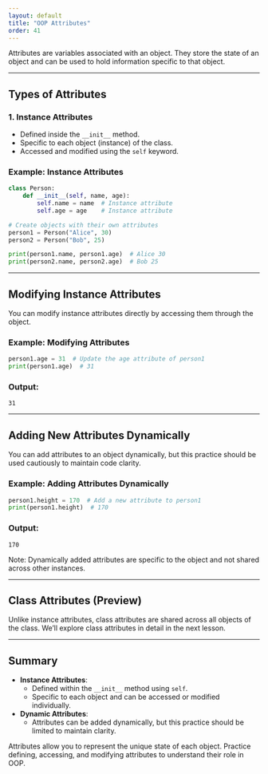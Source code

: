 ```yaml
---
layout: default
title: "OOP Attributes"
order: 41
---
```


Attributes are variables associated with an object. They store the state of an object and can be used to hold information specific to that object.

---

## Types of Attributes

### 1. Instance Attributes
- Defined inside the `__init__` method.
- Specific to each object (instance) of the class.
- Accessed and modified using the `self` keyword.

### Example: Instance Attributes

```python
class Person:
    def __init__(self, name, age):
        self.name = name  # Instance attribute
        self.age = age    # Instance attribute

# Create objects with their own attributes
person1 = Person("Alice", 30)
person2 = Person("Bob", 25)

print(person1.name, person1.age)  # Alice 30
print(person2.name, person2.age)  # Bob 25
```

---

## Modifying Instance Attributes

You can modify instance attributes directly by accessing them through the object.

### Example: Modifying Attributes

```python
person1.age = 31  # Update the age attribute of person1
print(person1.age)  # 31
```

### Output:

```plaintext
31
```

---

## Adding New Attributes Dynamically

You can add attributes to an object dynamically, but this practice should be used cautiously to maintain code clarity.

### Example: Adding Attributes Dynamically

```python
person1.height = 170  # Add a new attribute to person1
print(person1.height)  # 170
```

### Output:

```plaintext
170
```

Note: Dynamically added attributes are specific to the object and not shared across other instances.

---

## Class Attributes (Preview)

Unlike instance attributes, class attributes are shared across all objects of the class. We’ll explore class attributes in detail in the next lesson.

---

## Summary

- **Instance Attributes**:
  - Defined within the `__init__` method using `self`.
  - Specific to each object and can be accessed or modified individually.
- **Dynamic Attributes**:
  - Attributes can be added dynamically, but this practice should be limited to maintain clarity.

Attributes allow you to represent the unique state of each object. Practice defining, accessing, and modifying attributes to understand their role in OOP.
